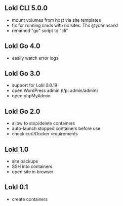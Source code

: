 ## Lokl CLI 5.0.0

 - mount volumes from host via site templates
 - fix for running cmds with no sites. Thx @yoannsark!
 - renamed "go" script to "cli"

## Lokl Go 4.0

 - easily watch error logs

## Lokl Go 3.0

 - support for Lokl 0.0.19
 - open WordPress admin (l/p: admin/admin)
 - open phpMyAdmin

## Lokl Go 2.0

 - allow to stop/delete containers
 - auto-launch stopped containers before use
 - check curl/Docker requirements

## Lokl 1.0

 - site backups
 - SSH into containers
 - open site in browser

## Lokl 0.1

 - create containers
